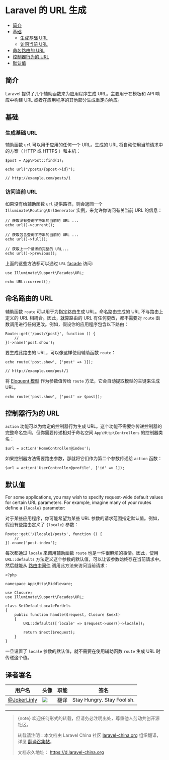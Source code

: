 # Laravel 的 URL 生成

- [简介](#introduction)
- [基础](#the-basics)
    - [生成基础 URL](#generating-basic-urls)
    - [访问当前 URL](#accessing-the-current-url)
- [命名路由的 URL](#urls-for-named-routes)
- [控制器行为的 URL](#urls-for-controller-actions)
- [默认值](#default-values)

<a name="introduction"></a>
## 简介

Laravel 提供了几个辅助函数来为应用程序生成 URL。主要用于在模板和 API 响应中构建 URL 或者在应用程序的其他部分生成重定向响应。

<a name="the-basics"></a>
## 基础

<a name="generating-basic-urls"></a>
### 生成基础 URL

辅助函数 `url` 可以用于应用的任何一个 URL。生成的 URL 将自动使用当前请求中的方案（ HTTP 或 HTTPS ）和主机：

    $post = App\Post::find(1);

    echo url("/posts/{$post->id}");

    // http://example.com/posts/1

<a name="accessing-the-current-url"></a>
### 访问当前 URL

如果没有给辅助函数 `url` 提供路径，则会返回一个 `Illuminate\Routing\UrlGenerator` 实例，来允许你访问有关当前 URL 的信息：

    // 获取没有查询字符串的当前的 URL ...
    echo url()->current();

    // 获取包含查询字符串的当前的 URL ...
    echo url()->full();

    // 获取上一个请求的完整的 URL...
    echo url()->previous();

上面的这些方法都可以通过 `URL` [facade](/docs/{{version}}/facades) 访问:

    use Illuminate\Support\Facades\URL;

    echo URL::current();

<a name="urls-for-named-routes"></a>
##  命名路由的 URL

辅助函数 `route` 可以用于为指定路由生成 URL。命名路由生成的 URL 不与路由上定义的 URL 相耦合。因此，就算路由的 URL 有任何更改，都不需要对 `route` 函数调用进行任何更改。例如，假设你的应用程序包含以下路由：

    Route::get('/post/{post}', function () {
        //
    })->name('post.show');

要生成此路由的 URL，可以像这样使用辅助函数 `route`：

    echo route('post.show', ['post' => 1]);

    // http://example.com/post/1
将 [Eloquent 模型](/docs/{{version}}/eloquent) 作为参数值传给 `route` 方法，它会自动提取模型的主键来生成 URL。

    echo route('post.show', ['post' => $post]);

<a name="urls-for-controller-actions"></a>
## 控制器行为的 URL

`action` 功能可以为给定的控制器行为生成 URL。这个功能不需要你传递控制器的完整命名空间，但你需要传递相对于命名空间 `App\Http\Controllers` 的控制器类名：

    $url = action('HomeController@index');
如果控制器方法需要路由参数，那就将它们作为第二个参数传递给 `action` 函数：

    $url = action('UserController@profile', ['id' => 1]);

<a name="default-values"></a>
## 默认值

For some applications, you may wish to specify request-wide default values for certain URL parameters. For example, imagine many of your routes define a `{locale}` parameter:

对于某些应用程序，你可能希望为某些 URL 参数的请求范围指定默认值。例如，假设有些路由定义了 `{locale}` 参数：

    Route::get('/{locale}/posts', function () {
        //
    })->name('post.index');

每次都通过 `locale` 来调用辅助函数 `route` 也是一件很麻烦的事情。因此，使用 `URL::defaults` 方法定义这个参数的默认值，可以让该参数始终存在当前请求中。然后就能从 [路由中间件](/docs/{{version}}/middleware#assigning-middleware-to-routes) 调用此方法来访问当前请求：

    <?php

    namespace App\Http\Middleware;

    use Closure;
    use Illuminate\Support\Facades\URL;

    class SetDefaultLocaleForUrls
    {
        public function handle($request, Closure $next)
        {
            URL::defaults(['locale' => $request->user()->locale]);

            return $next($request);
        }
    }

一旦设置了 `locale` 参数的默认值，就不需要在使用辅助函数 `route` 生成 URL 时传递这个值。

## 译者署名
| 用户名 | 头像 | 职能 | 签名 |
| --- | --- | --- | --- |
| [@JokerLinly](https://laravel-china.org/users/5350)  | <img class="avatar-66 rm-style" src="https://dn-phphub.qbox.me/uploads/avatars/5350_1481857380.jpg">  | 翻译 | Stay Hungry. Stay Foolish. |

---

> {note} 欢迎任何形式的转载，但请务必注明出处，尊重他人劳动共创开源社区。
>
> 转载请注明：本文档由 Laravel China 社区 [laravel-china.org](https://laravel-china.org) 组织翻译，详见 [翻译召集帖](https://laravel-china.org/topics/5756/laravel-55-document-translation-call-come-and-join-the-translation)。
>
> 文档永久地址： https://d.laravel-china.org
